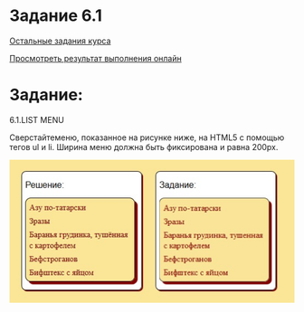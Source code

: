 # Задание 6.1

[Остальные задания курса](https://github.com/IgorBrv/xt_net_web "Остальные задания курса")

[Просмотреть результат выполнения онлайн](http://htmlpreview.github.io/?https://github.com/IgorBrv/xt_net_web/blob/master/Epam%20TestTasks/Task%206.0/Task%206.1/index.html "Просмотреть результат выполнения онлайн")

# Задание:

6.1.LIST MENU

Сверстайтеменю, показанное на рисунке ниже, на HTML5 с помощью тегов ul и li. Ширина меню должна быть фиксирована и равна 200px.

![preview](resources/6.1.jpg)